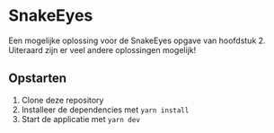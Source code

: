 # SnakeEyes

Een mogelijke oplossing voor de SnakeEyes opgave van hoofdstuk 2. Uiteraard zijn er veel andere oplossingen mogelijk!

## Opstarten

1. Clone deze repository
2. Installeer de dependencies met `yarn install`
3. Start de applicatie met `yarn dev`
